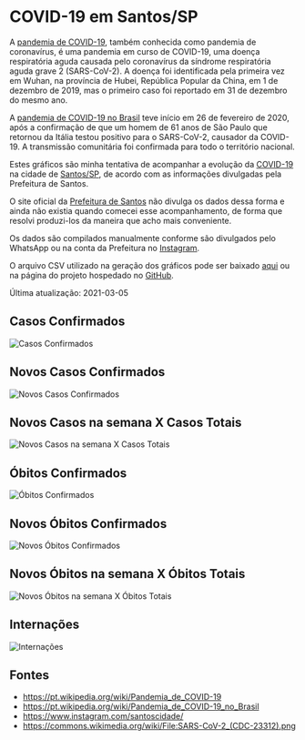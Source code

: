 # COVID-19 em Santos/SP

A [pandemia de COVID-19](https://pt.wikipedia.org/wiki/Pandemia_de_COVID-19), também conhecida como pandemia de coronavírus, é uma pandemia em curso de COVID-19, uma doença respiratória aguda causada pelo coronavírus da síndrome respiratória aguda grave 2 (SARS-CoV-2). A doença foi identificada pela primeira vez em Wuhan, na província de Hubei, República Popular da China, em 1 de dezembro de 2019, mas o primeiro caso foi reportado em 31 de dezembro do mesmo ano.

A [pandemia de COVID-19 no Brasil](https://pt.wikipedia.org/wiki/Pandemia_de_COVID-19_no_Brasil) teve início em 26 de fevereiro de 2020, após a confirmação de que um homem de 61 anos de São Paulo que retornou da Itália testou positivo para o SARS-CoV-2, causador da COVID-19. A transmissão comunitária foi confirmada para todo o território nacional.

Estes gráficos são minha tentativa de acompanhar a evolução da [COVID-19](https://pt.wikipedia.org/wiki/COVID-19) na cidade de [Santos/SP](https://pt.wikipedia.org/wiki/Santos), de acordo com as informações divulgadas pela Prefeitura de Santos.

O site oficial da [Prefeitura de Santos](https://egov.santos.sp.gov.br/santosmapeada/Saude/DadosDEVIG/MapaDEVIG/#) não divulga os dados dessa forma e ainda não existia quando comecei esse acompanhamento, de forma que resolvi produzi-los da maneira que acho mais conveniente.

Os dados são compilados manualmente conforme são divulgados pelo WhatsApp ou na conta da Prefeitura no [Instagram](https://www.instagram.com/santoscidade/).

O arquivo CSV utilizado na geração dos gráficos pode ser baixado [aqui](https://github.com/jmsvaz/covidsantos/blob/main/data/data.csv?raw=true) ou na página do projeto hospedado no [GitHub](https://github.com/jmsvaz/covidsantos).

Última atualização: 2021-03-05

## Casos Confirmados
![Casos Confirmados](/img/cases.svg)

## Novos Casos Confirmados
![Novos Casos Confirmados](/img/newcases.svg)

## Novos Casos na semana X Casos Totais
![Novos Casos na semana X Casos Totais](/img/newcasescases.svg)

## Óbitos Confirmados
![Óbitos Confirmados](/img/deaths.svg)

## Novos Óbitos Confirmados
![Novos Óbitos Confirmados](/img/newdeaths.svg)

## Novos Óbitos na semana X Óbitos Totais
![Novos Óbitos na semana X Óbitos Totais](/img/newdeathsdeaths.svg)

## Internações
![Internações](/img/hospitalization.svg)

## Fontes

* https://pt.wikipedia.org/wiki/Pandemia_de_COVID-19
* https://pt.wikipedia.org/wiki/Pandemia_de_COVID-19_no_Brasil
* https://www.instagram.com/santoscidade/
* https://commons.wikimedia.org/wiki/File:SARS-CoV-2_(CDC-23312).png